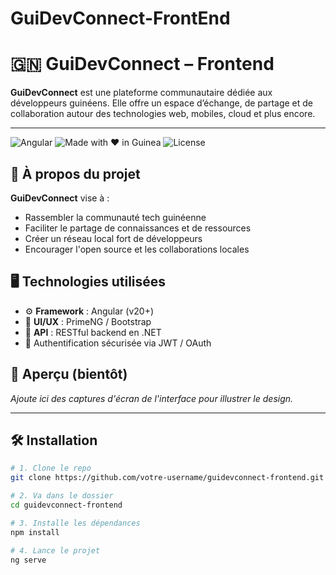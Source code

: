 # GuiDevConnect-FrontEnd
# 🇬🇳 GuiDevConnect – Frontend

**GuiDevConnect** est une plateforme communautaire dédiée aux développeurs guinéens. Elle offre un espace d’échange, de partage et de collaboration autour des technologies web, mobiles, cloud et plus encore.

---

![Angular](https://img.shields.io/badge/angular-%23DD0031.svg?&style=flat-square&logo=angular&logoColor=white)
![Made with ❤️ in Guinea](https://img.shields.io/badge/Made%20with-%E2%9D%A4%EF%B8%8F%20in%20Guinea-red?style=flat-square)
![License](https://img.shields.io/github/license/Khalil-keita/GuiDevConnect-FrontEnd?style=flat-square)

## 🚀 À propos du projet

**GuiDevConnect** vise à :
- Rassembler la communauté tech guinéenne
- Faciliter le partage de connaissances et de ressources
- Créer un réseau local fort de développeurs
- Encourager l'open source et les collaborations locales

## 🖥️ Technologies utilisées

- ⚙️ **Framework** : Angular (v20+)
- 🎨 **UI/UX** : PrimeNG / Bootstrap 
- 💬 **API** : RESTful backend en .NET 
- 🔐 Authentification sécurisée via JWT / OAuth

## 📸 Aperçu (bientôt)

*Ajoute ici des captures d'écran de l'interface pour illustrer le design.*

---

## 🛠️ Installation

```bash
# 1. Clone le repo
git clone https://github.com/votre-username/guidevconnect-frontend.git

# 2. Va dans le dossier
cd guidevconnect-frontend

# 3. Installe les dépendances
npm install

# 4. Lance le projet
ng serve
